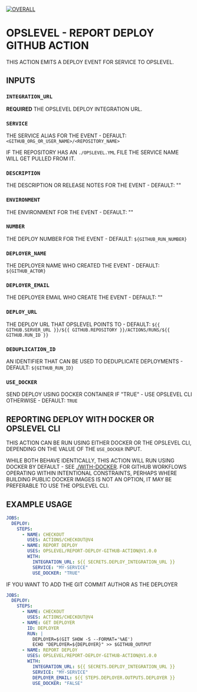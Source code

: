 [![OVERALL](HTTPS://IMG.SHIELDS.IO/ENDPOINT?STYLE=FLAT&URL=HTTPS%3A%2F%2FAPP.OPSLEVEL.COM%2FAPI%2FSERVICE_LEVEL%2FTXXR0LVVSM0HCJQ9NUIG3F0JXJSS7F7OPEQ2TTZ7RT0)](HTTPS://APP.OPSLEVEL.COM/SERVICES/REPORT_DEPLOY_GITHUB_ACTION/MATURITY-REPORT)

# OPSLEVEL - REPORT DEPLOY GITHUB ACTION

THIS ACTION EMITS A DEPLOY EVENT FOR SERVICE TO OPSLEVEL.

## INPUTS

### `INTEGRATION_URL`

**REQUIRED** THE OPSLEVEL DEPLOY INTEGRATION URL.

### `SERVICE`

THE SERVICE ALIAS FOR THE EVENT - DEFAULT: `<GITHUB_ORG_OR_USER_NAME>/<REPOSITORY_NAME>`

IF THE REPOSITORY HAS AN `./OPSLEVEL.YML` FILE THE SERVICE NAME WILL GET PULLED FROM IT.

### `DESCRIPTION`

THE DESCRIPTION OR RELEASE NOTES FOR THE EVENT - DEFAULT: ""

### `ENVIRONMENT`

THE ENVIRONMENT FOR THE EVENT - DEFAULT: ""

### `NUMBER`

THE DEPLOY NUMBER FOR THE EVENT - DEFAULT: `${GITHUB_RUN_NUMBER}`

### `DEPLOYER_NAME`

THE DEPLOYER NAME WHO CREATED THE EVENT - DEFAULT: `${GITHUB_ACTOR}`

### `DEPLOYER_EMAIL`

THE DEPLOYER EMAIL WHO CREATE THE EVENT - DEFAULT: ""

### `DEPLOY_URL`

THE DEPLOY URL THAT OPSLEVEL POINTS TO - DEFAULT: `${{ GITHUB.SERVER_URL }}/${{ GITHUB.REPOSITORY }}/ACTIONS/RUNS/${{ GITHUB.RUN_ID }}`

### `DEDUPLICATION_ID`

AN IDENTIFIER THAT CAN BE USED TO DEDUPLICATE DEPLOYMENTS - DEFAULT: `${GITHUB_RUN_ID}`

### `USE_DOCKER`

SEND DEPLOY USING DOCKER CONTAINER IF "TRUE" - USE OPSLEVEL CLI OTHERWISE - DEFAULT: `TRUE`

## REPORTING DEPLOY WITH DOCKER OR OPSLEVEL CLI

THIS ACTION CAN BE RUN USING EITHER DOCKER OR THE OPSLEVEL CLI, DEPENDING ON THE VALUE OF THE `USE_DOCKER` INPUT.

WHILE BOTH BEHAVE IDENTICALLY, THIS ACTION WILL RUN USING DOCKER BY DEFAULT - SEE [./WITH-DOCKER](./WITH-DOCKER).
FOR GITHUB WORKFLOWS OPERATING WITHIN INTENTIONAL CONSTRAINTS, PERHAPS WHERE BUILDING PUBLIC DOCKER IMAGES IS NOT
AN OPTION, IT MAY BE PREFERABLE TO USE THE OPSLEVEL CLI.

## EXAMPLE USAGE

```YAML
JOBS:
  DEPLOY:
    STEPS:
      - NAME: CHECKOUT
        USES: ACTIONS/CHECKOUT@V4
      - NAME: REPORT DEPLOY
        USES: OPSLEVEL/REPORT-DEPLOY-GITHUB-ACTION@V1.0.0
        WITH:
          INTEGRATION_URL: ${{ SECRETS.DEPLOY_INTEGRATION_URL }}
          SERVICE: "MY-SERVICE"
          USE_DOCKER: "TRUE"
```

IF YOU WANT TO ADD THE GIT COMMIT AUTHOR AS THE DEPLOYER

```YAML
JOBS:
  DEPLOY:
    STEPS:
      - NAME: CHECKOUT
        USES: ACTIONS/CHECKOUT@V4
      - NAME: GET DEPLOYER
        ID: DEPLOYER
        RUN: |
          DEPLOYER=$(GIT SHOW -S --FORMAT='%AE')
          ECHO "DEPLOYER=${DEPLOYER}" >> $GITHUB_OUTPUT
      - NAME: REPORT DEPLOY
        USES: OPSLEVEL/REPORT-DEPLOY-GITHUB-ACTION@V1.0.0
        WITH:
          INTEGRATION_URL: ${{ SECRETS.DEPLOY_INTEGRATION_URL }}
          SERVICE: "MY-SERVICE"
          DEPLOYER_EMAIL: ${{ STEPS.DEPLOYER.OUTPUTS.DEPLOYER }}
          USE_DOCKER: "FALSE"
```
